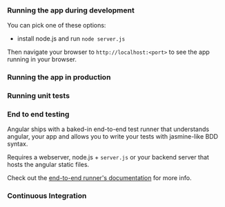 ### Running the app during development

You can pick one of these options:

* install node.js and run `node server.js`

Then navigate your browser to `http://localhost:<port>` to see the app running in
your browser.


### Running the app in production


### Running unit tests


### End to end testing

Angular ships with a baked-in end-to-end test runner that understands angular, your app and allows
you to write your tests with jasmine-like BDD syntax.

Requires a webserver, node.js + `server.js` or your backend server that hosts the angular static files.

Check out the
[end-to-end runner's documentation](http://docs.angularjs.org/guide/dev_guide.e2e-testing) for more
info.

### Continuous Integration
